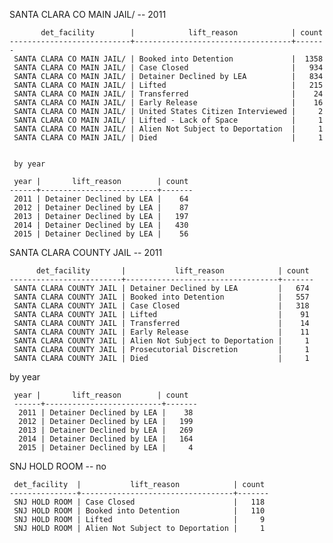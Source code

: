 SANTA CLARA CO MAIN JAIL/ -- 2011

           det_facility        |            lift_reason            | count
    ---------------------------+-----------------------------------+-------
     SANTA CLARA CO MAIN JAIL/ | Booked into Detention             |  1358
     SANTA CLARA CO MAIN JAIL/ | Case Closed                       |   934
     SANTA CLARA CO MAIN JAIL/ | Detainer Declined by LEA          |   834
     SANTA CLARA CO MAIN JAIL/ | Lifted                            |   215
     SANTA CLARA CO MAIN JAIL/ | Transferred                       |    24
     SANTA CLARA CO MAIN JAIL/ | Early Release                     |    16
     SANTA CLARA CO MAIN JAIL/ | United States Citizen Interviewed |     2
     SANTA CLARA CO MAIN JAIL/ | Lifted - Lack of Space            |     1
     SANTA CLARA CO MAIN JAIL/ | Alien Not Subject to Deportation  |     1
     SANTA CLARA CO MAIN JAIL/ | Died                              |     1


     by year

     year |       lift_reason        | count
    ------+--------------------------+-------
     2011 | Detainer Declined by LEA |    64
     2012 | Detainer Declined by LEA |    87
     2013 | Detainer Declined by LEA |   197
     2014 | Detainer Declined by LEA |   430
     2015 | Detainer Declined by LEA |    56

SANTA CLARA COUNTY JAIL -- 2011

          det_facility       |           lift_reason            | count
    -------------------------+----------------------------------+-------
     SANTA CLARA COUNTY JAIL | Detainer Declined by LEA         |   674
     SANTA CLARA COUNTY JAIL | Booked into Detention            |   557
     SANTA CLARA COUNTY JAIL | Case Closed                      |   318
     SANTA CLARA COUNTY JAIL | Lifted                           |    91
     SANTA CLARA COUNTY JAIL | Transferred                      |    14
     SANTA CLARA COUNTY JAIL | Early Release                    |    11
     SANTA CLARA COUNTY JAIL | Alien Not Subject to Deportation |     1
     SANTA CLARA COUNTY JAIL | Prosecutorial Discretion         |     1
     SANTA CLARA COUNTY JAIL | Died                             |     1

by year

     year |       lift_reason        | count
     ------+--------------------------+-------
      2011 | Detainer Declined by LEA |    38
      2012 | Detainer Declined by LEA |   199
      2013 | Detainer Declined by LEA |   269
      2014 | Detainer Declined by LEA |   164
      2015 | Detainer Declined by LEA |     4

SNJ HOLD ROOM -- no

     det_facility  |           lift_reason            | count
    ---------------+----------------------------------+-------
     SNJ HOLD ROOM | Case Closed                      |   118
     SNJ HOLD ROOM | Booked into Detention            |   110
     SNJ HOLD ROOM | Lifted                           |     9
     SNJ HOLD ROOM | Alien Not Subject to Deportation |     1
